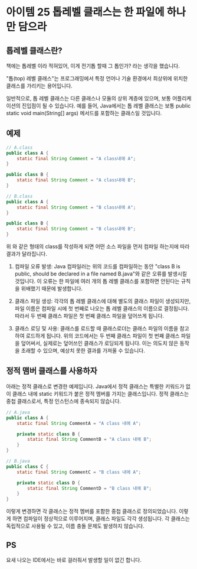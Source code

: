 # 아이템 25 톱레벨 클래스는 한 파일에 하나만 담으라

## 톱레벨 클래스란?
책에는 톱레벨 이라 적혀있어, 이게 전기톱 할때 그 톱인가? 라는 생각을 했습니다.

"톱(top) 레벨 클래스"는 프로그래밍에서 특정 언어나 기술 환경에서 최상위에 위치한 클래스를 가리키는 용어입니다.

일반적으로, 톱 레벨 클래스는 다른 클래스나 모듈의 상위 계층에 있으며, 보통 어플리케이션의 진입점이 될 수 있습니다. 예를 들어, Java에서는 톱 레벨 클래스는 보통 public static void main(String[] args) 메서드를 포함하는 클래스일 것입니다. 

## 예제

```java
// A.class
public class A {
    static final String Comment = "A class내에 A";
}

public class B {
    static final String Comment = "A class내에 B";
}

// B.class
public class A {
    static final String Comment = "B class내에 A";
}

public class B {
    static final String Comment = "B class내에 B";
}
```

위 와 같은 형태의 class를 작성하게 되면 어떤 소스 파일을 먼저 컴파일 하는지에 따라 결과가 달라집니다.

1. 컴파일 오류 발생: Java 컴파일러는 위의 코드를 컴파일하는 동안 "class B is public, should be declared in a file named B.java"와 같은 오류를 발생시킬 것입니다. 이 오류는 한 파일에 여러 개의 톱 레벨 클래스를 포함하면 안된다는 규칙을 위배했기 때문에 발생합니다.

2. 클래스 파일 생성: 각각의 톱 레벨 클래스에 대해 별도의 클래스 파일이 생성되지만, 파일 이름은 컴파일 시에 첫 번째로 나오는 톱 레벨 클래스의 이름으로 결정됩니다. 따라서 두 번째 클래스 파일은 첫 번째 클래스 파일을 덮어쓰게 됩니다.

3. 클래스 로딩 및 사용: 클래스를 로드할 때 클래스로더는 클래스 파일의 이름을 참고하여 로드하게 됩니다. 위의 코드에서는 두 번째 클래스 파일이 첫 번째 클래스 파일을 덮어써서, 실제로는 덮어쓰인 클래스가 로딩되게 됩니다. 이는 의도치 않은 동작을 초래할 수 있으며, 예상치 못한 결과를 가져올 수 있습니다.

## 정적 맴버 클래스를 사용하자

아래는 정적 클래스로 변경한 예제입니다. Java에서 정적 클래스는 특별한 키워드가 없이 클래스 내에 static 키워드가 붙은 정적 멤버를 가지는 클래스입니다. 정적 클래스는 중첩 클래스로서, 특정 인스턴스에 종속되지 않습니다.

```java
// A.java
public class A {
    static final String CommentA = "A class 내에 A";

    private static class B {
        static final String CommentB = "A class 내에 B";
    }
}

// B.java
public class C {
    static final String CommentC = "B class 내에 A";

    private static class D {
        static final String CommentD = "B class 내에 B";
    }
}

```

이렇게 변경하면 각 클래스는 정적 멤버를 포함한 중첩 클래스로 정의되었습니다. 이렇게 하면 컴파일이 정상적으로 이루어지며, 클래스 파일도 각각 생성됩니다. 각 클래스는 독립적으로 사용될 수 있고, 이름 충돌 문제도 발생하지 않습니다.

## PS

요새 나오는 IDE에서는 바로 걸러줘서 발생할 일이 없긴 합니다.